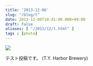 ```yaml
---
title: '2013-12-06'
slug: "/blog/t"
date: 2013-12-06T10:41:00.000+09:00
draft: false
aliases: [ "/2013/12/t.html" ]
tags : [photo]
---
```


  
![](http://68.media.tumblr.com/4b313609e772e936711a39025f10d7b0/tumblr_mxdpln1qkL1rwrdpxo1_1280.jpg)  

  
  

テスト投稿です。 (T.Y. Harbor Brewery)